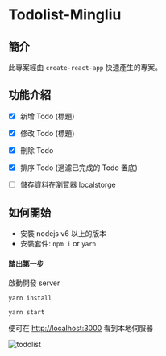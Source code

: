 # Todolist-Mingliu

## 簡介

此專案經由 `create-react-app` 快速產生的專案。

## 功能介紹

- [x] 新增 Todo (標題)
- [x] 修改 Todo (標題)
- [x] 刪除 Todo
- [x] 排序 Todo (過濾已完成的 Todo 置底)
- [ ] 儲存資料在瀏覽器 localstorge


## 如何開始

- 安裝 nodejs v6 以上的版本
- 安裝套件: `npm i` or `yarn`

#### 踏出第一步

啟動開發 server

```
yarn install
```

```
yarn start
```

便可在 <http://localhost:3000> 看到本地伺服器

![todolist](https://i.imgur.com/h3qxJGf.png)
